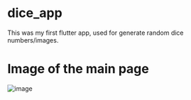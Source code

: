 # dice_app

This was my first flutter app, used for generate random dice numbers/images.

# Image of the main page
![image](https://github.com/user-attachments/assets/bf2a2186-0283-4905-9764-7523585142a3)
